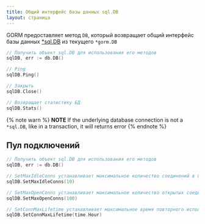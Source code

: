 ```yaml
---
title: Общий интерфейс базы данных sql.DB
layout: страница
---
```


GORM предоставляет метод `DB`, который возвращает общий интерфейс базы данных [\*sql.DB](https://pkg.go.dev/database/sql#DB) из текущего `*gorm.DB`

```go
// Получить объект sql.DB для использования его методов
sqlDB, err := db.DB()

// Ping
sqlDB.Ping()

// Закрыть
sqlDB.Close()

// Возвращает статистику БД
sqlDB.Stats()
```

{% note warn %}
**NOTE** If the underlying database connection is not a `*sql.DB`, like in a transaction, it will returns error
{% endnote %}

## Пул подключений

```go
// Получить объект sql.DB для использования его методов
sqlDB, err := db.DB()

// SetMaxIdleConns устанавливает максимальное количество соединений в пуле бездействия.
sqlDB.SetMaxIdleConns(10)

// SetMaxOpenConns устанавливает максимальное количество открытых соединений с БД.
sqlDB.SetMaxOpenConns(100)

// SetConnMaxLifetime устанавливает максимальное время повторного использования соединения.
sqlDB.SetConnMaxLifetime(time.Hour)
```
